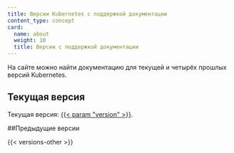 ```yaml
---
title: Версии Kubernetes с поддержкой документации 
content_type: concept
card:
  name: about
  weight: 10
  title: Версии с поддержкой документации
---
```


<!-- overview -->

На сайте можно найти документацию для текущей и четырёх прошлых версий Kubernetes.



<!-- body -->

## Текущая версия

Текущая версия:
[{{< param "version" >}}](/).

##Предыдущие версии

{{< versions-other >}}




